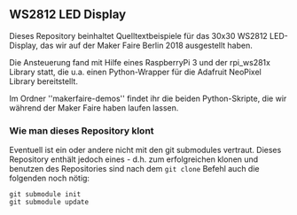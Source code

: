 ## WS2812 LED Display

Dieses Repository beinhaltet Quelltextbeispiele für das 30x30 WS2812 
LED-Display, das wir auf der Maker Faire Berlin 2018 ausgestellt haben.

Die Ansteuerung fand mit Hilfe eines RaspberryPi 3 und der rpi_ws281x 
Library statt, die u.a. einen Python-Wrapper für die Adafruit NeoPixel 
Library bereitstellt.

Im Ordner ''makerfaire-demos'' findet ihr die beiden Python-Skripte, 
die wir während der Maker Faire haben laufen lassen.

### Wie man dieses Repository klont

Eventuell ist ein oder andere nicht mit den git submodules vertraut. 
Dieses Repository enthält jedoch eines - d.h. zum erfolgreichen klonen 
und benutzen des Repositories sind nach dem ``git clone`` Befehl auch 
die folgenden noch nötig:

```
git submodule init
git submodule update
```
